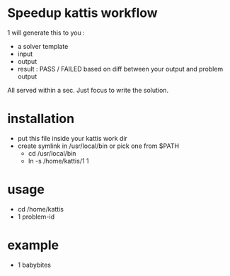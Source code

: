 # Speedup kattis workflow 

1 will generate this to you :
* a solver template
* input
* output
* result : PASS / FAILED based on diff between your output and problem output

All served within a sec. Just focus to write the solution.

# installation
 - put this file inside your kattis work dir
 - create symlink in /usr/local/bin or pick one from $PATH
   * cd /usr/local/bin
   * ln -s /home/kattis/1 1
# usage
 - cd /home/kattis
 - 1 problem-id

# example
 - 1 babybites

